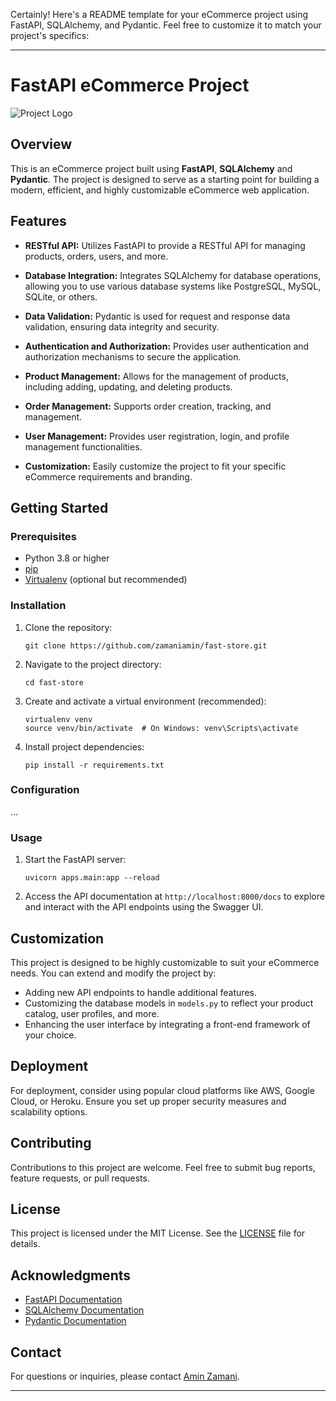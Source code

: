 Certainly! Here's a README template for your eCommerce project using FastAPI, SQLAlchemy, and Pydantic. Feel free to customize it to match your project's specifics:

---

# FastAPI eCommerce Project

![Project Logo](logo.png)

## Overview

This is an eCommerce project built using **FastAPI**, **SQLAlchemy** and **Pydantic**. The project is designed to serve as a starting point for building a modern, efficient, and highly customizable eCommerce web application.

## Features

- **RESTful API:** Utilizes FastAPI to provide a RESTful API for managing products, orders, users, and more.

- **Database Integration:** Integrates SQLAlchemy for database operations, allowing you to use various database systems like PostgreSQL, MySQL, SQLite, or others.

- **Data Validation:** Pydantic is used for request and response data validation, ensuring data integrity and security.

- **Authentication and Authorization:** Provides user authentication and authorization mechanisms to secure the application.

- **Product Management:** Allows for the management of products, including adding, updating, and deleting products.

- **Order Management:** Supports order creation, tracking, and management.

- **User Management:** Provides user registration, login, and profile management functionalities.

- **Customization:** Easily customize the project to fit your specific eCommerce requirements and branding.

## Getting Started

### Prerequisites

- Python 3.8 or higher
- [pip](https://pip.pypa.io/en/stable/)
- [Virtualenv](https://pypi.org/project/virtualenv/) (optional but recommended)

### Installation

1. Clone the repository:

    ```shell
    git clone https://github.com/zamaniamin/fast-store.git
    ```

2. Navigate to the project directory:

    ```shell
    cd fast-store
    ```

3. Create and activate a virtual environment (recommended):

    ```shell
    virtualenv venv
    source venv/bin/activate  # On Windows: venv\Scripts\activate
    ```

4. Install project dependencies:

    ```shell
    pip install -r requirements.txt
    ```

### Configuration

...

### Usage

1. Start the FastAPI server:

    ```shell
    uvicorn apps.main:app --reload
    ```

2. Access the API documentation at `http://localhost:8000/docs` to explore and interact with the API endpoints using the Swagger UI.

## Customization

This project is designed to be highly customizable to suit your eCommerce needs. You can extend and modify the project by:

- Adding new API endpoints to handle additional features.
- Customizing the database models in `models.py` to reflect your product catalog, user profiles, and more.
- Enhancing the user interface by integrating a front-end framework of your choice.

## Deployment

For deployment, consider using popular cloud platforms like AWS, Google Cloud, or Heroku. Ensure you set up proper security measures and scalability options.

## Contributing

Contributions to this project are welcome. Feel free to submit bug reports, feature requests, or pull requests.

## License

This project is licensed under the MIT License. See the [LICENSE](LICENSE) file for details.

## Acknowledgments

- [FastAPI Documentation](https://fastapi.tiangolo.com/)
- [SQLAlchemy Documentation](https://www.sqlalchemy.org/)
- [Pydantic Documentation](https://docs.pydantic.dev/latest/)

## Contact

For questions or inquiries, please contact [Amin Zamani](mailto:aminzamani.work@gmail.com).

---
